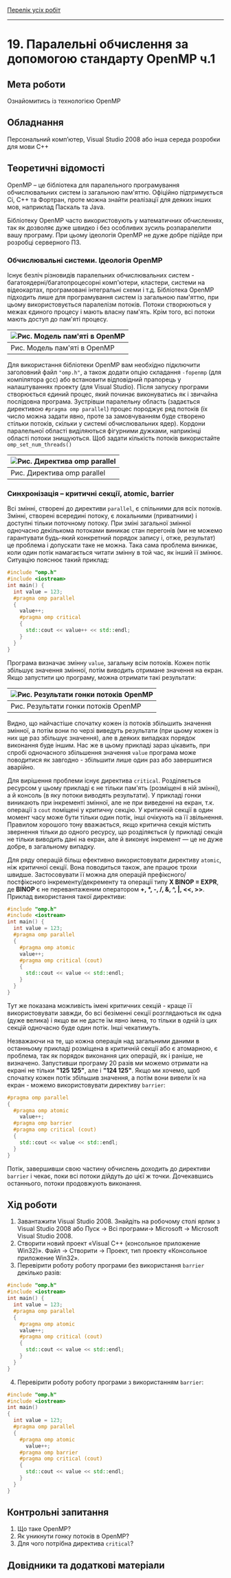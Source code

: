 [Перелік усіх робіт](README.md)

---

# 19. Паралельні обчислення за допомогою стандарту OpenMP ч.1

## Мета роботи 

Ознайомитись із технологією OpenMP

## Обладнання

Персональний комп’ютер, Visual Studio 2008 або інша середа розробки для мови C++

## Теоретичні відомості

OpenMP – це бібліотека для паралельного програмування обчислювальних систем із загальною пам'яттю. Офіційно підтримується Сі, С++ та Фортран, проте можна знайти реалізації для деяких інших мов, наприклад Паскаль та Java. 

Бібліотеку OpenMP часто використовують у математичних обчисленнях, так як дозволяє дуже швидко і без особливих зусиль розпаралелити вашу програму. При цьому ідеологія OpenMP не дуже добре підійде при розробці серверного ПЗ. 

### Обчислювальні системи. Ідеологія OpenMP 

Існує безліч різновидів паралельних обчислювальних систем - багатоядерні/багатопроцесорні комп'ютери, кластери, системи на відеокартах, програмовані інтегральні схеми і т.д. Бібліотека OpenMP підходить лише для програмування систем із загальною пам'яттю, при цьому використовується паралелізм потоків. Потоки створюються у межах єдиного процесу і мають власну пам'ять. Крім того, всі потоки мають доступ до пам'яті процесу. 

|![Рис. Модель пам'яті в OpenMP](img/19_01.png)|
|:---------------------------------------------|
| Рис. Модель пам'яті в OpenMP |

Для використання бібліотеки OpenMP вам необхідно підключити заголовний файл `"omp.h"`, а також додати опцію складання `-fopenmp` (для компілятора gcc) або встановити відповідний прапорець у налаштуваннях проекту (для Visual Studio). Після запуску програми створюється єдиний процес, який починає виконуватись як і звичайна послідовна програма. Зустрівши паралельну область (задається директивою `#pragma omp parallel`) процес породжує ряд потоків (їх число можна задати явно, проте за замовчуванням буде створено стільки потоків, скільки у системі обчислювальних ядер). Кордони паралельної області виділяються фігурними дужками, наприкінці області потоки знищуються.
Щоб задати кількість потоків використайте `omp_set_num_threads()`

|![Рис. Директива omp parallel](img/19_02.png)|
|:--------------------------------------------|
| Рис. Директива omp parallel |

### Синхронізація – критичні секції, atomic, barrier 

Всі змінні, створені до директиви `parallel`, є спільними для всіх потоків. Змінні, створені всередині потоку, є локальними (приватними) і доступні тільки поточному потоку. При зміні загальної змінної одночасно декількома потоками виникає стан перегонів (ми не можемо гарантувати будь-який конкретний порядок запису і, отже, результат) це проблема і допускати таке не можна. Така сама проблема виникає, коли один потік намагається читати змінну в той час, як інший її змінює. Ситуацію пояснює такий приклад: 
```c++
#include "omp.h"
#include <iostream>
int main() {
  int value = 123;
  #pragma omp parallel 
  {
    value++;
    #pragma omp critical
    {
      std::cout << value++ << std::endl;
    }
  }
}
```
Програма визначає змінну `value`, загальну всім потоків. Кожен потік збільшує значення змінної, потім виводить отримане значення на екран. Якщо запустити цю програму, можна отримати такі результати:

|![Рис. Результати гонки потоків OpenMP](img/19_03.png)|
|:-----------------------------------------------------|
| Рис. Результати гонки потоків OpenMP |

Видно, що найчастіше спочатку кожен із потоків збільшить значення змінної, а потім вони по черзі виведуть результати (при цьому кожен із них ще раз збільшує значення), але в деяких випадках порядок виконання буде іншим. Нас же в цьому прикладі зараз цікавить, при спробі одночасного збільшення значення `value` програма може поводитися як завгодно - збільшити лише один раз або завершитися аварійно. 

Для вирішення проблеми існує директива `critical`. Розділяється ресурсом у цьому прикладі є не тільки пам'ять (розміщені в ній змінні), а й консоль (в яку потоки виводять результати). У прикладі гонки виникають при інкременті змінної, але не при виведенні на екран, т.к. операції з `cout` поміщені у критичну секцію. У критичній секції в один момент часу може бути тільки один потік, інші очікують на її звільнення. Правилом хорошого тону вважається, якщо критична секція містить звернення тільки до одного ресурсу, що розділяється (у прикладі секція не тільки виводить дані на екран, але й виконує інкремент — це не дуже добре, в загальному випадку. 

Для ряду операцій більш ефективно використовувати директиву `atomic`, ніж критичної секції. Вона поводиться також, але працює трохи швидше. Застосовувати її можна для операцій префіксного/постфіксного інкременту/декременту та операції типу **X BINOP = EXPR**, де **BINOP** є не перевантаженим оператором **+, *, -, /, &, ^, |, <<, >>**. Приклад використання такої директиви: 
```c++
#include "omp.h"
#include <iostream>
int main() {
  int value = 123;
  #pragma omp parallel 
  {
    #pragma omp atomic
    value++;
    #pragma omp critical (cout)
    {
      std::cout << value << std::endl;
    }
  }
}
```
Тут же показана можливість імені критичних секцій - краще її використовувати завжди, бо всі безіменні секції розглядаються як одна (дуже велика) і якщо ви не дасте їм явно імена, то тільки в одній із цих секцій одночасно буде один потік. Інші чекатимуть.

Незважаючи на те, що кожна операція над загальними даними в останньому прикладі розміщена в критичній секції або є атомарною, є проблема, так як порядок виконання цих операцій, як і раніше, не визначено. Запустивши програму 20 разів ми можемо отримати на екрані не тільки **"125 125"**, але і **"124 125"**. Якщо ми хочемо, щоб спочатку кожен потік збільшив значення, а потім вони вивели їх на екран - можемо використовувати директиву `barrier`: 
```c++
#pragma omp parallel 
{
  #pragma omp atomic
    value++;
  #pragma omp barrier
  #pragma omp critical (cout)
  {
    std::cout << value << std::endl;
  }
}
```
Потік, завершивши свою частину обчислень доходить до директиви `barrier` і чекає, поки всі потоки дійдуть до цієї ж точки. Дочекавшись останнього, потоки продовжують виконання. 

## Хід роботи

1. Завантажити Visual Studio 2008. Знайдіть на робочому столі ярлик з Visual Studio 2008 або Пуск → Всі програми→ Microsoft → Microsoft Visual Studio 2008.
2. Створити новий проект «Visual C++ (консольное приложение Win32)». Файл → Cтворити → Проект, тип проекту «Консольное приложение Win32».
3. Перевірити роботу роботу програми без використання `barrier` декілько разів:
```c++
#include "omp.h"
#include <iostream>
int main() {
  int value = 123;
  #pragma omp parallel 
  {
    #pragma omp atomic
    value++;
    #pragma omp critical (cout)
    {
      std::cout << value << std::endl;
    }
  }
}
```
4. Перевірити роботу роботу програми з використанням `barrier`:
```c++
#include "omp.h"
#include <iostream>
int main()
{
  int value = 123;
  #pragma omp parallel 
  {
    #pragma omp atomic
      value++;
    #pragma omp barrier
    #pragma omp critical (cout)
    {
      std::cout << value << std::endl;
    }
  }
}
```

## Контрольні запитання

1. Що таке OpenMP?
2. Як уникнути гонку потоків в OpenMP?
3. Для чого потрібна директива `critical`?

## Довідники та додаткові матеріали

